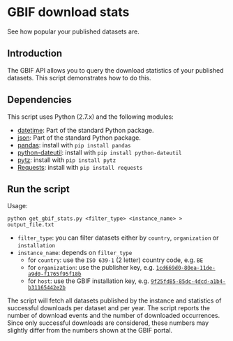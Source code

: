 # GBIF download stats

See how popular your published datasets are.

## Introduction

The GBIF API allows you to query the download statistics of your published datasets. This script demonstrates how to do this.

## Dependencies

This script uses Python (2.7.x) and the following modules:

- [datetime](https://docs.python.org/2.7/library/datetime.html): Part of the standard Python package.
- [json](https://docs.python.org/2/library/json.html): Part of the standard Python package.
- [pandas](http://pandas.pydata.org/): install with `pip install pandas`
- [python-dateutil](http://labix.org/python-dateutil): install with `pip install python-dateutil`
- [pytz](http://pytz.sourceforge.net/): install with `pip install pytz`
- [Requests](http://docs.python-requests.org/en/latest/): install with `pip install requests`

## Run the script

Usage:

```
python get_gbif_stats.py <filter_type> <instance_name> > output_file.txt
```

* `filter_type`: you can filter datasets either by `country`, `organization` or `installation`
* `instance_name`: depends on `filter_type`
  * for `country`: use the `ISO 639-1` (2 letter) country code, e.g. `BE`
  * for `organization`: use the publisher key, e.g. [`1cd669d0-80ea-11de-a9d0-f1765f95f18b`](https://www.gbif.org/publisher/1cd669d0-80ea-11de-a9d0-f1765f95f18b)
  * for `host`: use the GBIF installation key, e.g. [`9f25fd85-85dc-4dcd-a1b4-b31165442e2b`](https://www.gbif.org/installation/9f25fd85-85dc-4dcd-a1b4-b31165442e2b)

The script will fetch all datasets published by the instance and statistics of successful downloads per dataset and per year. The script reports the number of download events and the number of downloaded occurrences. Since only successful downloads are considered, these numbers may slightly differ from the numbers shown at the GBIF portal.
